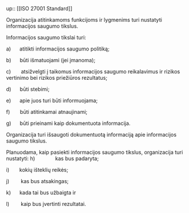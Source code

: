 up:: [[ISO 27001 Standard]]

Organizacija atitinkamoms funkcijoms ir lygmenims turi nustatyti informacijos saugumo tikslus.

  

Informacijos saugumo tikslai turi:

a)      atitikti informacijos saugumo politiką;

b)      būti išmatuojami (jei įmanoma);

c)       atsižvelgti į taikomus informacijos saugumo reikalavimus ir rizikos vertinimo bei rizikos priežiūros rezultatus;

d)      būti stebimi;

e)      apie juos turi būti informuojama; 

f)       būti atitinkamai atnaujinami;

g)      būti prieinami kaip dokumentuota informacija.

Organizacija turi išsaugoti dokumentuotą informaciją apie informacijos saugumo tikslus.

Planuodama, kaip pasiekti informacijos saugumo tikslus, organizacija turi nustatyti: h)              kas bus padaryta;

i)       kokių išteklių reikės;

j)        kas bus atsakingas;

k)      kada tai bus užbaigta ir

l)        kaip bus įvertinti rezultatai.
